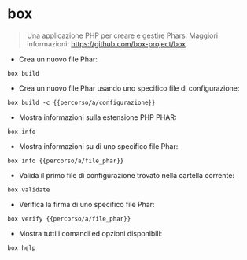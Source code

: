 # box

> Una applicazione PHP per creare e gestire Phars.
> Maggiori informazioni: <https://github.com/box-project/box>.

- Crea un nuovo file Phar:

`box build`

- Crea un nuovo file Phar usando uno specifico file di configurazione:

`box build -c {{percorso/a/configurazione}}`

- Mostra informazioni sulla estensione PHP PHAR:

`box info`

- Mostra informazioni su di uno specifico file Phar:

`box info {{percorso/a/file_phar}}`

- Valida il primo file di configurazione trovato nella cartella corrente:

`box validate`

- Verifica la firma di uno specifico file Phar:

`box verify {{percorso/a/file_phar}}`

- Mostra tutti i comandi ed opzioni disponibili:

`box help`

